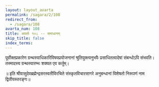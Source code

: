 ```yaml
---
layout: layout_avarta
permalink: /sagara/2/108
redirect_from:
  - /sagara/108
avarta_num: 108
title: आवर्तः १०८ -- समाधानम्
skip_title: false
index_terms: 
---
```


पूर्वोक्तप्रकारेण ग्रन्थस्याधिकारिविषयप्रयोजनानां श्रुतियुक्त्यनुभवैः प्रसाधितत्वादेषां संबन्धोऽपि संभवति। तस्मादस्य
ग्रन्थस्यारम्भः शक्यत एव कर्तुम्।

॥ इति श्रीवासुदेवब्रह्मेन्द्रसरस्वतीविरचिते संस्कृतविचारसागरे
अनुबन्धानां विशेषतो निरूपणं नाम द्वितीयस्तरङ्गः॥
